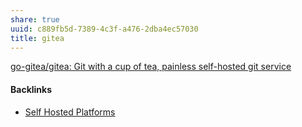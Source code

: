 ```yaml
---
share: true
uuid: c889fb5d-7389-4c3f-a476-2dba4ec57030
title: gitea
---
```

[go-gitea/gitea: Git with a cup of tea, painless self-hosted git service](https://github.com/go-gitea/gitea)

#### Backlinks

* [Self Hosted Platforms](/69c72ebe-ae25-4212-acb1-fb0c32f0e070)